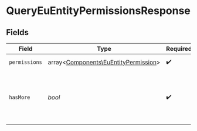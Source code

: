 # QueryEuEntityPermissionsResponse


## Fields

| Field                                                                                 | Type                                                                                  | Required                                                                              | Description                                                                           |
| ------------------------------------------------------------------------------------- | ------------------------------------------------------------------------------------- | ------------------------------------------------------------------------------------- | ------------------------------------------------------------------------------------- |
| `permissions`                                                                         | array<[Components\EuEntityPermission](../../Models/Components/EuEntityPermission.md)> | :heavy_check_mark:                                                                    | Lista uprawnień.                                                                      |
| `hasMore`                                                                             | *bool*                                                                                | :heavy_check_mark:                                                                    | Flaga informująca o dostępności kolejnej strony wyników.                              |